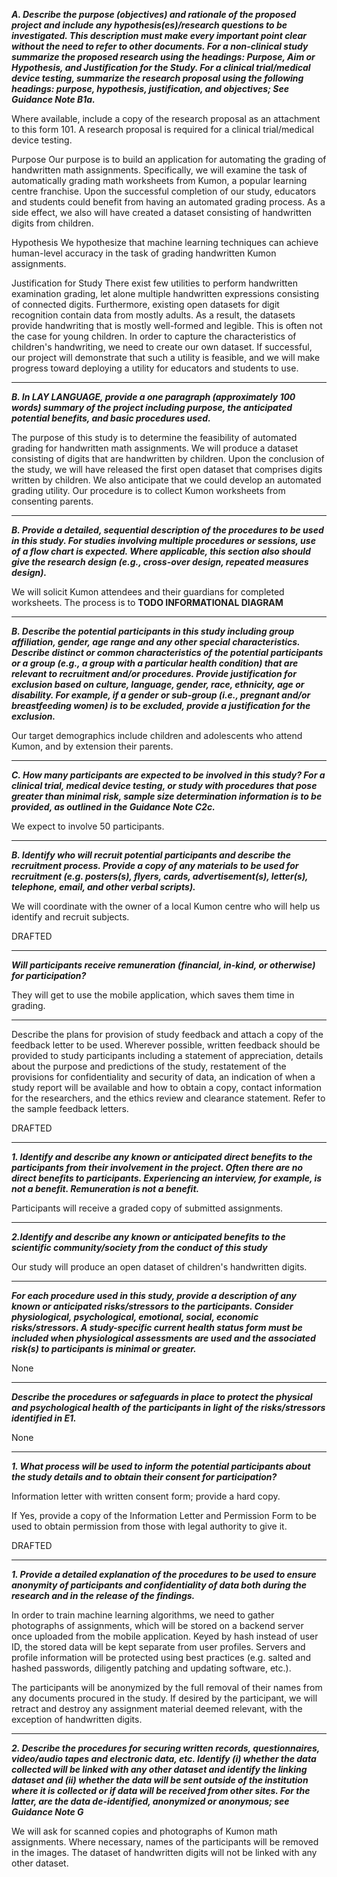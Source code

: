 ***A. Describe the purpose (objectives) and rationale of the proposed project and include any hypothesis(es)/research questions to be investigated. This description must make every important point clear without the need to refer to other documents. For a non-clinical study summarize the proposed research using the headings: Purpose, Aim or Hypothesis, and Justification for the Study.   For a clinical trial/medical device testing, summarize the research proposal using the following headings: purpose, hypothesis, justification, and objectives;  See Guidance Note B1a.***

Where available, include a copy of the research proposal as an attachment to this form 101.  A research proposal is required for a clinical trial/medical device testing.

Purpose
Our purpose is to build an application for automating the grading of handwritten math assignments. Specifically, we will examine the task of automatically grading math worksheets from Kumon, a popular learning centre franchise. Upon the successful completion of our study, educators and students could benefit from having an automated grading process. As a side effect, we also will have created a dataset consisting of handwritten digits from children.

Hypothesis
We hypothesize that machine learning techniques can achieve human-level accuracy in the task of grading handwritten Kumon assignments.

Justification for Study
There exist few utilities to perform handwritten examination grading, let alone multiple handwritten expressions consisting of connected digits. Furthermore, existing open datasets for digit recognition contain data from mostly adults. As a result, the datasets provide handwriting that is mostly well-formed and legible. This is often not the case for young children. In order to capture the characteristics of children's handwriting, we need to create our own dataset. If successful, our project will demonstrate that such a utility is feasible, and we will make progress toward deploying a utility for educators and students to use.

---

***B. In LAY LANGUAGE, provide a one paragraph (approximately 100 words) summary of the project including purpose, the anticipated potential benefits, and basic procedures used.***

The purpose of this study is to determine the feasibility of automated grading for handwritten math assignments. We will produce a dataset consisting of digits that are handwritten by children. Upon the conclusion of the study, we will have released the first open dataset that comprises digits written by children. We also anticipate that we could develop an automated grading utility. Our procedure is to collect Kumon worksheets from consenting parents.

---

***B. Provide a detailed, sequential description of the procedures to be used in this study.  For studies involving multiple procedures or sessions, use of a flow chart is expected.  Where applicable, this section also should give the research design (e.g., cross-over design, repeated measures design).***

We will solicit Kumon attendees and their guardians for completed worksheets. The process is to **TODO INFORMATIONAL DIAGRAM**

---

***B. Describe the potential participants in this study including group affiliation, gender, age range and any other special characteristics.  Describe distinct or common characteristics of the potential participants or a group (e.g., a group with a particular health condition) that are relevant to recruitment and/or procedures.   Provide justification for exclusion based on culture, language, gender, race, ethnicity, age or disability.  For example, if a gender or sub-group (i.e., pregnant and/or breastfeeding women) is to be excluded, provide a justification for the exclusion.***

Our target demographics include children and adolescents who attend Kumon, and by extension their parents.

---

***C. How many participants are expected to be involved in this study?  For a clinical trial, medical device testing, or study with procedures that pose greater than minimal risk, sample size determination information is to be provided, as outlined in the Guidance Note C2c.***

We expect to involve 50 participants.

---

***B. Identify who will recruit potential participants and describe the recruitment process. 
Provide a copy of any materials to be used for recruitment (e.g. posters(s), flyers, cards, advertisement(s), letter(s), telephone, email, and other verbal scripts).***

We will coordinate with the owner of a local Kumon centre who will help us identify and recruit subjects.

DRAFTED

---

***Will participants receive remuneration (financial, in-kind, or otherwise) for participation?***

They will get to use the mobile application, which saves them time in grading.

---

Describe the plans for provision of study feedback and attach a copy of the feedback letter to be used.  Wherever possible, written feedback should be provided to study participants including a statement of appreciation, details about the purpose and predictions of the study, restatement of the provisions for confidentiality and security of data, an indication of when a study report will be available and how to obtain a copy, contact information for the researchers, and the ethics review and clearance statement. Refer to the sample feedback letters.

DRAFTED

---

***1. Identify and describe any known or anticipated direct benefits to the participants from their involvement in the project.  Often there are no direct benefits to participants.  Experiencing an interview, for example, is not a benefit.  Remuneration is not a benefit.***

Participants will receive a graded copy of submitted assignments.

---

***2.Identify and describe any known or anticipated benefits to the scientific community/society from the conduct of this study***

Our study will produce an open dataset of children's handwritten digits.

---

***For each procedure used in this study, provide a description of any known or anticipated risks/stressors to the participants. Consider physiological, psychological, emotional, social, economic risks/stressors. A study-specific current health status form must be included when physiological assessments are used and the associated risk(s) to participants is minimal or greater.***

None

---

***Describe the procedures or safeguards in place to protect the physical and psychological health of the participants in light of the risks/stressors identified in E1.***

None

---

***1. What process will be used to inform the potential participants about the study details and to obtain their consent for participation?***

Information letter with written consent form; provide a hard copy.

If Yes, provide a copy of the Information Letter and Permission Form to be used to obtain permission from those with legal authority to give it. 

DRAFTED

---

***1. Provide a detailed explanation of the procedures to be used to ensure anonymity of participants and confidentiality of data both during the research and in the release of the findings.***


In order to train machine learning algorithms, we need to gather photographs of assignments, which will be stored on a backend server once uploaded from the mobile application. Keyed by hash instead of user ID, the stored data will be kept separate from user profiles. Servers and profile information will be protected using best practices (e.g. salted and hashed passwords, diligently patching and updating software, etc.).

The participants will be anonymized by the full removal of their names from any documents procured in the study. If desired by the participant, we will retract and destroy any assignment material deemed relevant, with the exception of handwritten digits.

---

***2. Describe the procedures for securing written records, questionnaires, video/audio tapes and electronic data, etc.  Identify (i) whether the data collected will be linked with any other dataset and identify the linking dataset and (ii) whether the data will be sent outside of the institution where it is collected or if data will be received from other sites.  For the latter, are the data de-identified, anonymized or anonymous; see Guidance Note G***

We will ask for scanned copies and photographs of Kumon math assignments. Where necessary, names of the participants will be removed in the images. The dataset of handwritten digits will not be linked with any other dataset.

